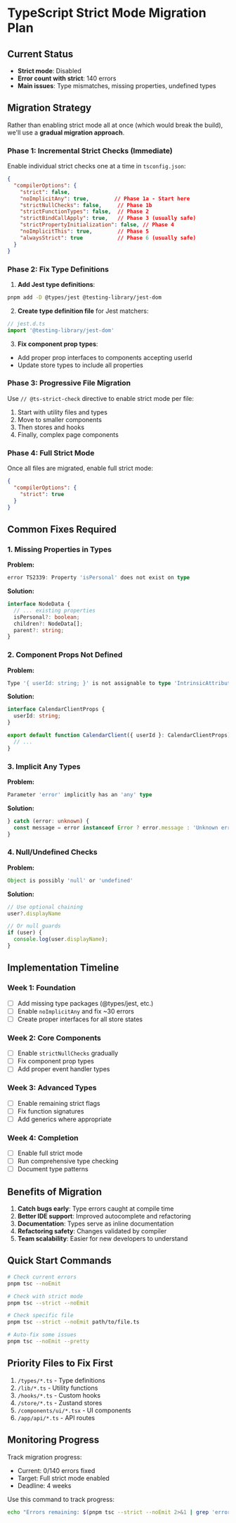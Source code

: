 # TypeScript Strict Mode Migration Plan

## Current Status
- **Strict mode**: Disabled
- **Error count with strict**: 140 errors
- **Main issues**: Type mismatches, missing properties, undefined types

## Migration Strategy

Rather than enabling strict mode all at once (which would break the build), we'll use a **gradual migration approach**.

### Phase 1: Incremental Strict Checks (Immediate)

Enable individual strict checks one at a time in `tsconfig.json`:

```json
{
  "compilerOptions": {
    "strict": false,
    "noImplicitAny": true,        // Phase 1a - Start here
    "strictNullChecks": false,     // Phase 1b 
    "strictFunctionTypes": false,  // Phase 2
    "strictBindCallApply": true,   // Phase 3 (usually safe)
    "strictPropertyInitialization": false, // Phase 4
    "noImplicitThis": true,        // Phase 5
    "alwaysStrict": true           // Phase 6 (usually safe)
  }
}
```

### Phase 2: Fix Type Definitions

1. **Add Jest type definitions**:
```bash
pnpm add -D @types/jest @testing-library/jest-dom
```

2. **Create type definition file** for Jest matchers:
```typescript
// jest.d.ts
import '@testing-library/jest-dom'
```

3. **Fix component prop types**:
- Add proper prop interfaces to components accepting userId
- Update store types to include all properties

### Phase 3: Progressive File Migration

Use `// @ts-strict-check` directive to enable strict mode per file:

1. Start with utility files and types
2. Move to smaller components
3. Then stores and hooks
4. Finally, complex page components

### Phase 4: Full Strict Mode

Once all files are migrated, enable full strict mode:

```json
{
  "compilerOptions": {
    "strict": true
  }
}
```

## Common Fixes Required

### 1. Missing Properties in Types

**Problem:**
```typescript
error TS2339: Property 'isPersonal' does not exist on type
```

**Solution:**
```typescript
interface NodeData {
  // ... existing properties
  isPersonal?: boolean;
  children?: NodeData[];
  parent?: string;
}
```

### 2. Component Props Not Defined

**Problem:**
```typescript
Type '{ userId: string; }' is not assignable to type 'IntrinsicAttributes'
```

**Solution:**
```typescript
interface CalendarClientProps {
  userId: string;
}

export default function CalendarClient({ userId }: CalendarClientProps) {
  // ...
}
```

### 3. Implicit Any Types

**Problem:**
```typescript
Parameter 'error' implicitly has an 'any' type
```

**Solution:**
```typescript
} catch (error: unknown) {
  const message = error instanceof Error ? error.message : 'Unknown error';
}
```

### 4. Null/Undefined Checks

**Problem:**
```typescript
Object is possibly 'null' or 'undefined'
```

**Solution:**
```typescript
// Use optional chaining
user?.displayName

// Or null guards
if (user) {
  console.log(user.displayName);
}
```

## Implementation Timeline

### Week 1: Foundation
- [ ] Add missing type packages (@types/jest, etc.)
- [ ] Enable `noImplicitAny` and fix ~30 errors
- [ ] Create proper interfaces for all store states

### Week 2: Core Components
- [ ] Enable `strictNullChecks` gradually
- [ ] Fix component prop types
- [ ] Add proper event handler types

### Week 3: Advanced Types
- [ ] Enable remaining strict flags
- [ ] Fix function signatures
- [ ] Add generics where appropriate

### Week 4: Completion
- [ ] Enable full strict mode
- [ ] Run comprehensive type checking
- [ ] Document type patterns

## Benefits of Migration

1. **Catch bugs early**: Type errors caught at compile time
2. **Better IDE support**: Improved autocomplete and refactoring
3. **Documentation**: Types serve as inline documentation
4. **Refactoring safety**: Changes validated by compiler
5. **Team scalability**: Easier for new developers to understand

## Quick Start Commands

```bash
# Check current errors
pnpm tsc --noEmit

# Check with strict mode
pnpm tsc --strict --noEmit

# Check specific file
pnpm tsc --strict --noEmit path/to/file.ts

# Auto-fix some issues
pnpm tsc --noEmit --pretty
```

## Priority Files to Fix First

1. `/types/*.ts` - Type definitions
2. `/lib/*.ts` - Utility functions  
3. `/hooks/*.ts` - Custom hooks
4. `/store/*.ts` - Zustand stores
5. `/components/ui/*.tsx` - UI components
6. `/app/api/*.ts` - API routes

## Monitoring Progress

Track migration progress:
- Current: 0/140 errors fixed
- Target: Full strict mode enabled
- Deadline: 4 weeks

Use this command to track progress:
```bash
echo "Errors remaining: $(pnpm tsc --strict --noEmit 2>&1 | grep 'error TS' | wc -l)/140"
```